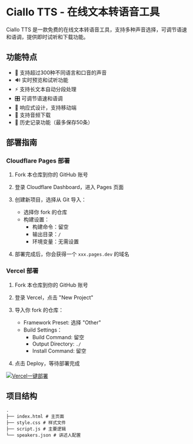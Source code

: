 # Ciallo TTS - 在线文本转语音工具

Ciallo TTS 是一款免费的在线文本转语音工具，支持多种声音选择，可调节语速和语调，提供即时试听和下载功能。

## 功能特点

- 🎯 支持超过300种不同语言和口音的声音
- 🔊 实时预览和试听功能
- ⚡ 支持长文本自动分段处理
- 🎛️ 可调节语速和语调
- 📱 响应式设计，支持移动端
- 💾 支持音频下载
- 📝 历史记录功能（最多保存50条）

## 部署指南

### Cloudflare Pages 部署

1. Fork 本仓库到你的 GitHub 账号

2. 登录 Cloudflare Dashboard，进入 Pages 页面

3. 创建新项目，选择从 Git 导入：
   - 选择你 fork 的仓库
   - 构建设置：
     - 构建命令：留空
     - 输出目录：`/`
     - 环境变量：无需设置

4. 部署完成后，你会获得一个 `xxx.pages.dev` 的域名

### Vercel 部署

1. Fork 本仓库到你的 GitHub 账号

2. 登录 Vercel，点击 "New Project"

3. 导入你 fork 的仓库：
   - Framework Preset: 选择 "Other"
   - Build Settings：
     - Build Command: 留空
     - Output Directory: `./`
     - Install Command: 留空

4. 点击 Deploy，等待部署完成

[![Vercel一键部署](https://vercel.com/button)](https://vercel.com/import/git?s=https://github.com/bestZwei/ciallo-tts)

## 项目结构 

```
.
├── index.html # 主页面
├── style.css # 样式文件
├── script.js # 主要逻辑
└── speakers.json # 讲述人配置
```
